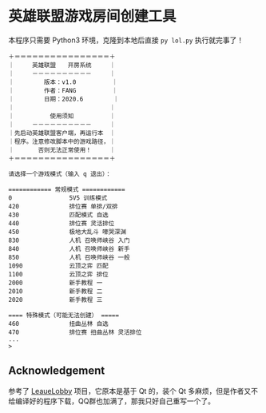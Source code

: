 # 英雄联盟游戏房间创建工具

本程序只需要 Python3 环境，克隆到本地后直接 `py lol.py` 执行就完事了！

```text
＋＝＝＝＝＝＝＝＝＝＝＝＝＝＝＝＝＋
｜　　　英雄联盟　　开房系统　　　｜
｜　　　－－－－－－－－－－　　　｜
｜　　　　　版本：v1.0　　　　　　｜
｜　　　　　作者：FANG　　　　　　｜
｜　　　　　日期：2020.6　　　　　｜
｜　　　　　　　　　　　　　　　　｜
｜　　　　　　使用须知　　　　　　｜
｜　　　－－－－－－－－－－　　　｜
｜先启动英雄联盟客户端，再运行本　｜
｜程序。注意修改脚本中的游戏路径，｜
｜　　　　否则无法正常使用！　　　｜
＋＝＝＝＝＝＝＝＝＝＝＝＝＝＝＝＝＋

请选择一个游戏模式（输入 q 退出）：

============ 常规模式 ============
0                5V5 训练模式
420              排位赛 单排/双排
430              匹配模式 自选
440              排位赛 灵活排位
450              极地大乱斗 嚎哭深渊
830              人机 召唤师峡谷 入门
840              人机 召唤师峡谷 新手
850              人机 召唤师峡谷 一般
1090             云顶之弈 匹配
1100             云顶之弈 排位
2000             新手教程 一
2010             新手教程 二
2020             新手教程 三

==== 特殊模式（可能无法创建） =====
460              扭曲丛林 自选
470              排位赛 扭曲丛林 灵活排位
...
> 
```

## Acknowledgement 

参考了 [LeaueLobby](https://github.com/MarioCrane/LeaueLobby) 项目，它原本是基于 Qt 的，装个 Qt 多麻烦，但是作者又不给编译好的程序下载，QQ群也加满了，那我只好自己重写一个了。
